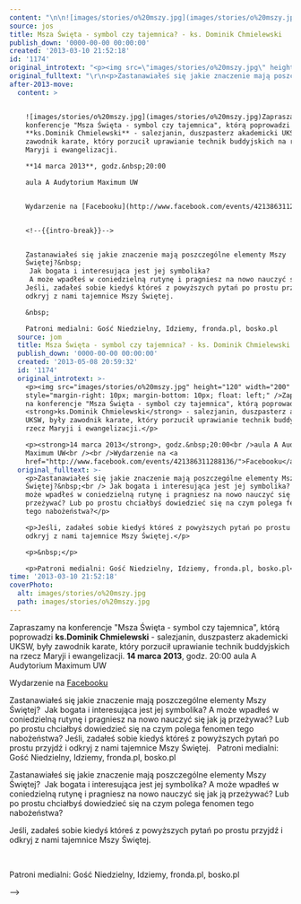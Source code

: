 ```yaml
---
content: "\n\n![images/stories/o%20mszy.jpg](images/stories/o%20mszy.jpg)Zapraszamy na konferencje \"Msza Święta - symbol czy tajemnica\", którą poprowadzi **ks.Dominik Chmielewski** - salezjanin, duszpasterz akademicki UKSW, były zawodnik karate, który porzucił uprawianie technik buddyjskich na rzecz Maryji i ewangelizacji.\n**14 marca 2013**, godz.&nbsp;20:00\naula A Audytorium Maximum UW\n\nWydarzenie na [Facebooku](http://www.facebook.com/events/421386311288136/)\n\n<!--{{intro-break}}-->\n\nZastanawiałeś się jakie znaczenie mają poszczególne elementy Mszy Świętej?&nbsp;\n Jak bogata i interesująca jest jej symbolika? \n A może wpadłeś w coniedzielną rutynę i pragniesz na nowo nauczyć się jak ją przeżywać? Lub po prostu chciałbyś dowiedzieć się na czym polega fenomen tego nabożeństwa?\nJeśli, zadałeś sobie kiedyś któreś z powyższych pytań po prostu przyjdź i odkryj z nami tajemnice Mszy Świętej.\n&nbsp;\nPatroni medialni: Gość Niedzielny, Idziemy, fronda.pl, bosko.pl\n\n\n<!--CONTENT FROM OLD SERVER (jos before 2013): \n\n![images/stories/o%20mszy.jpg](images/stories/o%20mszy.jpg)Zapraszamy na konferencje \"Msza Święta - symbol czy tajemnica\", którą poprowadzi **ks.Dominik Chmielewski** - salezjanin, duszpasterz akademicki UKSW, były zawodnik karate, który porzucił uprawianie technik buddyjskich na rzecz Maryji i ewangelizacji.\n\r\n\n**14 marca 2013**, godz.&nbsp;20:00\naula A Audytorium Maximum UW\n\nWydarzenie na [Facebooku](http://www.facebook.com/events/421386311288136/)\n\r\n\n<!--{{intro-break}}-->\n\r\n\nZastanawiałeś się jakie znaczenie mają poszczególne elementy Mszy Świętej?&nbsp;\n Jak bogata i interesująca jest jej symbolika? \n A może wpadłeś w coniedzielną rutynę i pragniesz na nowo nauczyć się jak ją przeżywać? Lub po prostu chciałbyś dowiedzieć się na czym polega fenomen tego nabożeństwa?\n\r\n\nJeśli, zadałeś sobie kiedyś któreś z powyższych pytań po prostu przyjdź i odkryj z nami tajemnice Mszy Świętej.\n\r\n\n&nbsp;\n\r\n\nPatroni medialni: Gość Niedzielny, Idziemy, fronda.pl, bosko.pl\n\n-->"
source: jos
title: Msza Święta - symbol czy tajemnica? - ks. Dominik Chmielewski
publish_down: '0000-00-00 00:00:00'
created: '2013-03-10 21:52:18'
id: '1174'
original_introtext: "<p><img src=\"images/stories/o%20mszy.jpg\" height=\"120\" width=\"200\" style=\"margin-right: 10px; margin-bottom: 10px; float: left;\" />Zapraszamy na konferencje \"Msza Święta - symbol czy tajemnica\", którą poprowadzi <strong>ks.Dominik Chmielewski</strong> - salezjanin, duszpasterz akademicki UKSW, były zawodnik karate, który porzucił uprawianie technik buddyjskich na rzecz Maryji i ewangelizacji.</p>\r\n<p><strong>14 marca 2013</strong>, godz.&nbsp;20:00<br />aula A Audytorium Maximum UW<br /><br />Wydarzenie na <a href=\"http://www.facebook.com/events/421386311288136/\">Facebooku</a></p>\r\n"
original_fulltext: "\r\n<p>Zastanawiałeś się jakie znaczenie mają poszczególne elementy Mszy Świętej?&nbsp;<br /> Jak bogata i interesująca jest jej symbolika? <br /> A może wpadłeś w coniedzielną rutynę i pragniesz na nowo nauczyć się jak ją przeżywać? Lub po prostu chciałbyś dowiedzieć się na czym polega fenomen tego nabożeństwa?</p>\r\n<p>Jeśli, zadałeś sobie kiedyś któreś z powyższych pytań po prostu przyjdź i odkryj z nami tajemnice Mszy Świętej.</p>\r\n<p>&nbsp;</p>\r\n<p>Patroni medialni: Gość Niedzielny, Idziemy, fronda.pl, bosko.pl</p>"
after-2013-move:
  content: >


    ![images/stories/o%20mszy.jpg](images/stories/o%20mszy.jpg)Zapraszamy na
    konferencje "Msza Święta - symbol czy tajemnica", którą poprowadzi
    **ks.Dominik Chmielewski** - salezjanin, duszpasterz akademicki UKSW, były
    zawodnik karate, który porzucił uprawianie technik buddyjskich na rzecz
    Maryji i ewangelizacji.

    **14 marca 2013**, godz.&nbsp;20:00

    aula A Audytorium Maximum UW


    Wydarzenie na [Facebooku](http://www.facebook.com/events/421386311288136/)


    <!--{{intro-break}}-->


    Zastanawiałeś się jakie znaczenie mają poszczególne elementy Mszy
    Świętej?&nbsp;
     Jak bogata i interesująca jest jej symbolika? 
     A może wpadłeś w coniedzielną rutynę i pragniesz na nowo nauczyć się jak ją przeżywać? Lub po prostu chciałbyś dowiedzieć się na czym polega fenomen tego nabożeństwa?
    Jeśli, zadałeś sobie kiedyś któreś z powyższych pytań po prostu przyjdź i
    odkryj z nami tajemnice Mszy Świętej.

    &nbsp;

    Patroni medialni: Gość Niedzielny, Idziemy, fronda.pl, bosko.pl
  source: jom
  title: Msza Święta - symbol czy tajemnica? - ks. Dominik Chmielewski
  publish_down: '0000-00-00 00:00:00'
  created: '2013-05-08 20:59:32'
  id: '1174'
  original_introtext: >-
    <p><img src="images/stories/o%20mszy.jpg" height="120" width="200"
    style="margin-right: 10px; margin-bottom: 10px; float: left;" />Zapraszamy
    na konferencje "Msza Święta - symbol czy tajemnica", którą poprowadzi
    <strong>ks.Dominik Chmielewski</strong> - salezjanin, duszpasterz akademicki
    UKSW, były zawodnik karate, który porzucił uprawianie technik buddyjskich na
    rzecz Maryji i ewangelizacji.</p>

    <p><strong>14 marca 2013</strong>, godz.&nbsp;20:00<br />aula A Audytorium
    Maximum UW<br /><br />Wydarzenie na <a
    href="http://www.facebook.com/events/421386311288136/">Facebooku</a></p>
  original_fulltext: >-
    <p>Zastanawiałeś się jakie znaczenie mają poszczególne elementy Mszy
    Świętej?&nbsp;<br /> Jak bogata i interesująca jest jej symbolika? <br /> A
    może wpadłeś w coniedzielną rutynę i pragniesz na nowo nauczyć się jak ją
    przeżywać? Lub po prostu chciałbyś dowiedzieć się na czym polega fenomen
    tego nabożeństwa?</p>

    <p>Jeśli, zadałeś sobie kiedyś któreś z powyższych pytań po prostu przyjdź i
    odkryj z nami tajemnice Mszy Świętej.</p>

    <p>&nbsp;</p>

    <p>Patroni medialni: Gość Niedzielny, Idziemy, fronda.pl, bosko.pl</p>
time: '2013-03-10 21:52:18'
coverPhoto:
  alt: images/stories/o%20mszy.jpg
  path: images/stories/o%20mszy.jpg
---
```

Zapraszamy na konferencje "Msza Święta - symbol czy tajemnica", którą poprowadzi **ks.Dominik Chmielewski** - salezjanin, duszpasterz akademicki UKSW, były zawodnik karate, który porzucił uprawianie technik buddyjskich na rzecz Maryji i ewangelizacji.
**14 marca 2013**, godz.&nbsp;20:00
aula A Audytorium Maximum UW

Wydarzenie na [Facebooku](http://www.facebook.com/events/421386311288136/)

<!--{{intro-break}}-->

Zastanawiałeś się jakie znaczenie mają poszczególne elementy Mszy Świętej?&nbsp;
 Jak bogata i interesująca jest jej symbolika? 
 A może wpadłeś w coniedzielną rutynę i pragniesz na nowo nauczyć się jak ją przeżywać? Lub po prostu chciałbyś dowiedzieć się na czym polega fenomen tego nabożeństwa?
Jeśli, zadałeś sobie kiedyś któreś z powyższych pytań po prostu przyjdź i odkryj z nami tajemnice Mszy Świętej.
&nbsp;
Patroni medialni: Gość Niedzielny, Idziemy, fronda.pl, bosko.pl


<!--CONTENT FROM OLD SERVER (jos before 2013): 

Zapraszamy na konferencje "Msza Święta - symbol czy tajemnica", którą poprowadzi **ks.Dominik Chmielewski** - salezjanin, duszpasterz akademicki UKSW, były zawodnik karate, który porzucił uprawianie technik buddyjskich na rzecz Maryji i ewangelizacji.


**14 marca 2013**, godz.&nbsp;20:00
aula A Audytorium Maximum UW

Wydarzenie na [Facebooku](http://www.facebook.com/events/421386311288136/)


<!--{{intro-break}}-->


Zastanawiałeś się jakie znaczenie mają poszczególne elementy Mszy Świętej?&nbsp;
 Jak bogata i interesująca jest jej symbolika? 
 A może wpadłeś w coniedzielną rutynę i pragniesz na nowo nauczyć się jak ją przeżywać? Lub po prostu chciałbyś dowiedzieć się na czym polega fenomen tego nabożeństwa?


Jeśli, zadałeś sobie kiedyś któreś z powyższych pytań po prostu przyjdź i odkryj z nami tajemnice Mszy Świętej.


&nbsp;


Patroni medialni: Gość Niedzielny, Idziemy, fronda.pl, bosko.pl

-->

<!--{{json:{"created_date":"2013-03-10 21:52:18","publish_down":"0000-00-00 00:00:00","id":"1174"}}}-->